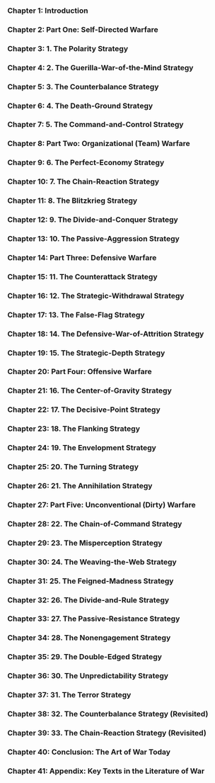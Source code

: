 ### Chapter 1: Introduction

### Chapter 2: Part One: Self-Directed Warfare

### Chapter 3: 1. The Polarity Strategy

### Chapter 4: 2. The Guerilla-War-of-the-Mind Strategy

### Chapter 5: 3. The Counterbalance Strategy

### Chapter 6: 4. The Death-Ground Strategy

### Chapter 7: 5. The Command-and-Control Strategy

### Chapter 8: Part Two: Organizational (Team) Warfare

### Chapter 9: 6. The Perfect-Economy Strategy

### Chapter 10: 7. The Chain-Reaction Strategy

### Chapter 11: 8. The Blitzkrieg Strategy

### Chapter 12: 9. The Divide-and-Conquer Strategy

### Chapter 13: 10. The Passive-Aggression Strategy

### Chapter 14: Part Three: Defensive Warfare

### Chapter 15: 11. The Counterattack Strategy

### Chapter 16: 12. The Strategic-Withdrawal Strategy

### Chapter 17: 13. The False-Flag Strategy

### Chapter 18: 14. The Defensive-War-of-Attrition Strategy

### Chapter 19: 15. The Strategic-Depth Strategy

### Chapter 20: Part Four: Offensive Warfare

### Chapter 21: 16. The Center-of-Gravity Strategy

### Chapter 22: 17. The Decisive-Point Strategy

### Chapter 23: 18. The Flanking Strategy

### Chapter 24: 19. The Envelopment Strategy

### Chapter 25: 20. The Turning Strategy

### Chapter 26: 21. The Annihilation Strategy

### Chapter 27: Part Five: Unconventional (Dirty) Warfare

### Chapter 28: 22. The Chain-of-Command Strategy

### Chapter 29: 23. The Misperception Strategy

### Chapter 30: 24. The Weaving-the-Web Strategy

### Chapter 31: 25. The Feigned-Madness Strategy

### Chapter 32: 26. The Divide-and-Rule Strategy

### Chapter 33: 27. The Passive-Resistance Strategy

### Chapter 34: 28. The Nonengagement Strategy

### Chapter 35: 29. The Double-Edged Strategy

### Chapter 36: 30. The Unpredictability Strategy

### Chapter 37: 31. The Terror Strategy

### Chapter 38: 32. The Counterbalance Strategy (Revisited)

### Chapter 39: 33. The Chain-Reaction Strategy (Revisited)

### Chapter 40: Conclusion: The Art of War Today

### Chapter 41: Appendix: Key Texts in the Literature of War
